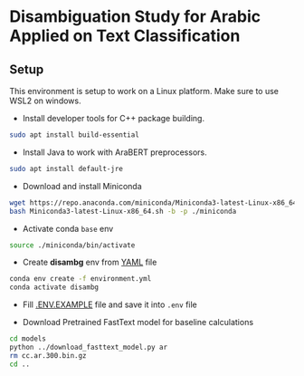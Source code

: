 # Disambiguation Study for Arabic Applied on Text Classification

## Setup

This environment is setup to work on a Linux platform. Make sure to use WSL2 on windows.

- Install developer tools for C++ package building.

```bash
sudo apt install build-essential
```

- Install Java to work with AraBERT preprocessors.

```bash
sudo apt install default-jre
```

- Download and install Miniconda

```bash
wget https://repo.anaconda.com/miniconda/Miniconda3-latest-Linux-x86_64.sh
bash Miniconda3-latest-Linux-x86_64.sh -b -p ./miniconda
```

- Activate conda `base` env

```bash
source ./miniconda/bin/activate
```

- Create **disambg** env from [YAML](./environment.yml) file

```bash
conda env create -f environment.yml
conda activate disambg
```

- Fill [.ENV.EXAMPLE](./.env.example) file and save it into `.env` file

- Download Pretrained FastText model for baseline calculations

```bash
cd models
python ../download_fasttext_model.py ar
rm cc.ar.300.bin.gz
cd ..
```

